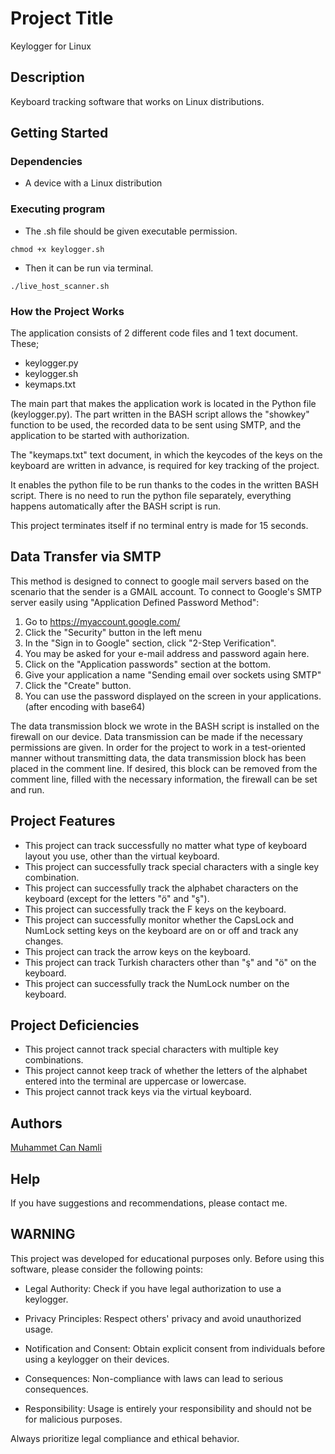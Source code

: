 # Project Title

Keylogger for Linux

## Description

Keyboard tracking software that works on Linux distributions.

## Getting Started

### Dependencies

* A device with a Linux distribution

### Executing program

* The .sh file should be given executable permission.
```
chmod +x keylogger.sh
```
* Then it can be run via terminal.
```
./live_host_scanner.sh
```

### How the Project Works
The application consists of 2 different code files and 1 text document. These;
* keylogger.py
* keylogger.sh
* keymaps.txt

The main part that makes the application work is located in the Python file (keylogger.py). The part written in the BASH script allows the "showkey" function to be used, the recorded data to be sent using SMTP, and the application to be started with authorization.

The "keymaps.txt" text document, in which the keycodes of the keys on the keyboard are written in advance, is required for key tracking of the project.

It enables the python file to be run thanks to the codes in the written BASH script. There is no need to run the python file separately, everything happens automatically after the BASH script is run.

This project terminates itself if no terminal entry is made for 15 seconds.

## Data Transfer via SMTP
This method is designed to connect to google mail servers based on the scenario that the sender is a GMAIL account. To connect to Google's SMTP server easily using "Application Defined Password Method":

1. Go to https://myaccount.google.com/
2. Click the "Security" button in the left menu
3. In the "Sign in to Google" section, click "2-Step Verification".
4. You may be asked for your e-mail address and password again here.
5. Click on the "Application passwords" section at the bottom.
6. Give your application a name "Sending email over sockets using SMTP"
7. Click the "Create" button.
8. You can use the password displayed on the screen in your applications. (after encoding with base64)

The data transmission block we wrote in the BASH script is installed on the firewall on our device. Data transmission can be made if the necessary permissions are given.
In order for the project to work in a test-oriented manner without transmitting data, the data transmission block has been placed in the comment line. If desired, this block can be removed from the comment line, filled with the necessary information, the firewall can be set and run.

## Project Features

* This project can track successfully no matter what type of keyboard layout you use, other than the virtual keyboard.
* This project can successfully track special characters with a single key combination.
* This project can successfully track the alphabet characters on the keyboard (except for the letters "ö" and "ş").
* This project can successfully track the F keys on the keyboard.
* This project can successfully monitor whether the CapsLock and NumLock setting keys on the keyboard are on or off and track any changes.
* This project can track the arrow keys on the keyboard.
* This project can track Turkish characters other than "ş" and "ö" on the keyboard.
* This project can successfully track the NumLock number on the keyboard.

## Project Deficiencies

* This project cannot track special characters with multiple key combinations.
* This project cannot keep track of whether the letters of the alphabet entered into the terminal are uppercase or lowercase.
* This project cannot track keys via the virtual keyboard.

## Authors

[Muhammet Can Namli](https://www.linkedin.com/in/muhammet-can-naml%C4%B1-9556311b9/)


## Help
If you have suggestions and recommendations, please contact me.

## WARNING
This project was developed for educational purposes only. Before using this software, please consider the following points:

* Legal Authority: Check if you have legal authorization to use a keylogger.

* Privacy Principles: Respect others' privacy and avoid unauthorized usage.

* Notification and Consent: Obtain explicit consent from individuals before using a keylogger on their devices.

* Consequences: Non-compliance with laws can lead to serious consequences.

* Responsibility: Usage is entirely your responsibility and should not be for malicious purposes.

Always prioritize legal compliance and ethical behavior.
